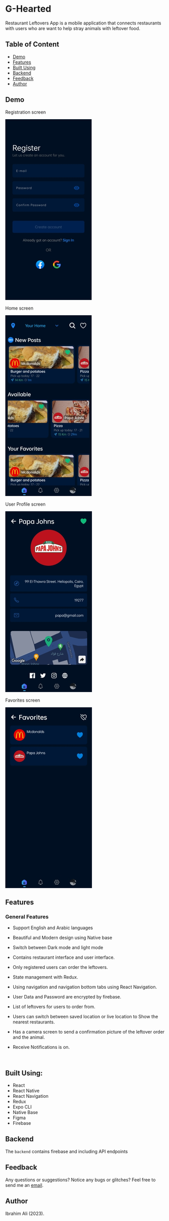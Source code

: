 # G-Hearted

Restaurant Leftovers App is a mobile application that connects restaurants with users who are want to help stray animals with leftover food.

## Table of Content

-   [Demo](#demo)
-   [Features](#features)
-   [Built Using](#built-using)
-   [Backend](#backend)
-   [Feedback](#feedback)
-   [Author](#author)

## <a name="demo"></a> Demo

Registration screen

![Game Demo](Public/Registration.jpg)

Home screen

![Game Demo](Public/Home.jpg)

User Profile screen

![Game Demo](Public/userProfile.jpg)

Favorites screen

![Game Demo](Public/Favorites.jpg)

## <a name="features"></a> Features

### General Features

-   Support English and Arabic languages

-   Beautiful and Modern design using Native base

-   Switch between Dark mode and light mode

-   Contains restaurant interface and user interface.

-   Only registered users can order the leftovers.

-   State management with Redux.

-   Using navigation and navigation bottom tabs using React Navigation.

-   User Data and Password are encrypted by firebase.

-   List of leftovers for users to order from.

-   Users can switch between saved location or live location to Show the nearest restaurants.

-   Has a camera screen to send a confirmation picture of the leftover order and the animal.

-   Receive Notifications is on.

<br>

## <a name="built-using"></a> Built Using:

-   React
-   React Native
-   React Navigation
-   Redux
-   Expo CLI
-   Native Base
-   Figma
-   Firebase

## <a name="backend"></a> Backend

The `backend` contains firebase and including API endpoints

## <a name="feedback"></a> Feedback

Any questions or suggestions? Notice any bugs or glitches? Feel free to send me an [email](mailto:ebra0x0@gmail.com).

## <a name="author"></a> Author

Ibrahim Ali (2023).
